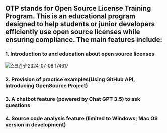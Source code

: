 ## OTP stands for Open Source License Training Program. This is an educational program designed to help students or junior developers efficiently use open source licenses while ensuring compliance. The main features include:

### 1. Introduction to and education about open source licenses

![스크린샷 2024-07-08 174617](https://github.com/Junvelop/otp/assets/103546297/b897bf4e-814c-4aba-8fca-a0ee44f74c31)


### 2. Provision of practice examples(Using GitHub API, Introducing OpenSource Project)



### 3. A chatbot feature (powered by Chat GPT 3.5) to ask questions



### 4. Source code analysis feature (limited to Windows; Mac OS version in development)



